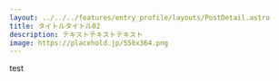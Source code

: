 ```yaml
---
layout: ../../../features/entry_profile/layouts/PostDetail.astro
title: タイトルタイトル02
description: テキストテキストテキスト
image: https://placehold.jp/550x364.png
---
```


test
